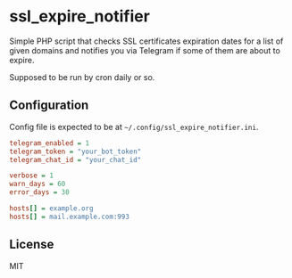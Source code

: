 # ssl_expire_notifier

Simple PHP script that checks SSL certificates expiration dates for a list of given domains
and notifies you via Telegram if some of them are about to expire.

Supposed to be run by cron daily or so.

## Configuration

Config file is expected to be at `~/.config/ssl_expire_notifier.ini`.

```ini
telegram_enabled = 1
telegram_token = "your_bot_token"
telegram_chat_id = "your_chat_id"

verbose = 1
warn_days = 60
error_days = 30

hosts[] = example.org
hosts[] = mail.example.com:993
```


## License

MIT
